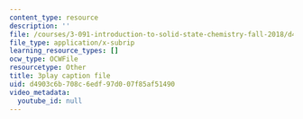 ```yaml
---
content_type: resource
description: ''
file: /courses/3-091-introduction-to-solid-state-chemistry-fall-2018/d4903c6b708c6edf97d007f85af51490_z1jwo8iXZP4.srt
file_type: application/x-subrip
learning_resource_types: []
ocw_type: OCWFile
resourcetype: Other
title: 3play caption file
uid: d4903c6b-708c-6edf-97d0-07f85af51490
video_metadata:
  youtube_id: null
---
```

